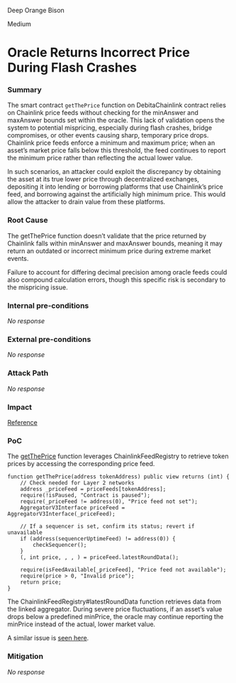 Deep Orange Bison

Medium

# Oracle Returns Incorrect Price During Flash Crashes

### Summary

The smart contract `getThePrice` function on DebitaChainlink contract relies on Chainlink price feeds without checking for the minAnswer and maxAnswer bounds set within the oracle. This lack of validation opens the system to potential mispricing, especially during flash crashes, bridge compromises, or other events causing sharp, temporary price drops. Chainlink price feeds enforce a minimum and maximum price; when an asset’s market price falls below this threshold, the feed continues to report the minimum price rather than reflecting the actual lower value.

In such scenarios, an attacker could exploit the discrepancy by obtaining the asset at its true lower price through decentralized exchanges, depositing it into lending or borrowing platforms that use Chainlink’s price feed, and borrowing against the artificially high minimum price. This would allow the attacker to drain value from these platforms.

### Root Cause

The getThePrice function doesn’t validate that the price returned by Chainlink falls within minAnswer and maxAnswer bounds, meaning it may return an outdated or incorrect minimum price during extreme market events.

Failure to account for differing decimal precision among oracle feeds could also compound calculation errors, though this specific risk is secondary to the mispricing issue.


### Internal pre-conditions

_No response_

### External pre-conditions

_No response_

### Attack Path

_No response_

### Impact

[Reference](https://rekt.news/venus-blizz-rekt/)

### PoC

The [getThePrice](https://github.com/sherlock-audit/2024-11-debita-finance-v3/blob/376fec45be95bd4bbc929fd37b485076b03ab8b0/Debita-V3-Contracts/contracts/oracles/DebitaChainlink.sol#L30-L47) function leverages ChainlinkFeedRegistry to retrieve token prices by accessing the corresponding price feed.

```Solidity
function getThePrice(address tokenAddress) public view returns (int) {
    // Check needed for Layer 2 networks
    address _priceFeed = priceFeeds[tokenAddress];
    require(!isPaused, "Contract is paused");
    require(_priceFeed != address(0), "Price feed not set");
    AggregatorV3Interface priceFeed = AggregatorV3Interface(_priceFeed);

    // If a sequencer is set, confirm its status; revert if unavailable
    if (address(sequencerUptimeFeed) != address(0)) {
        checkSequencer();
    }
    (, int price, , , ) = priceFeed.latestRoundData();

    require(isFeedAvailable[_priceFeed], "Price feed not available");
    require(price > 0, "Invalid price");
    return price;
}
```

The ChainlinkFeedRegistry#latestRoundData function retrieves data from the linked aggregator. During severe price fluctuations, if an asset’s value drops below a predefined minPrice, the oracle may continue reporting the minPrice instead of the actual, lower market value.

A similar issue is [seen here](https://github.com/sherlock-audit/2023-02-blueberry-judging/issues/18).

### Mitigation

_No response_
